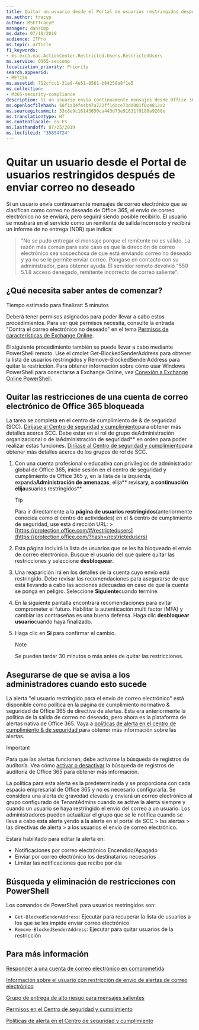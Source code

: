 ```yaml
---
title: Quitar un usuario desde el Portal de usuarios restringidos después de enviar correo no deseado
ms.author: tracyp
author: MSFTTracyP
manager: dansimp
ms.date: 07/10/2019
audience: ITPro
ms.topic: article
f1_keywords:
- ms.exch.eac.ActionCenter.Restricted.Users.RestrictedUsers
ms.service: O365-seccomp
localization_priority: Priority
search.appverid:
- MET150
ms.assetid: 712cfcc1-31e8-4e51-8561-b64258a8f1e5
ms.collection:
- M365-security-compliance
description: Si un usuario envía continuamente mensajes desde Office 365 se clasifican como correo no deseado, se le bloqueará para que no pueda enviar más mensajes de correo electrónico.
ms.openlocfilehash: 56f1a34fe4b47a722ff1dace73dd001f0c4812a2
ms.sourcegitcommit: 33c8e9c16143650ca443d73e91631f9180a9268e
ms.translationtype: HT
ms.contentlocale: es-ES
ms.lasthandoff: 07/25/2019
ms.locfileid: "35854724"
---
```

# <a name="removing-a-user-from-the-restricted-users-portal-after-sending-spam-email"></a>Quitar un usuario desde el Portal de usuarios restringidos después de enviar correo no deseado

Si un usuario envía continuamente mensajes de correo electrónico que se clasifican como correo no deseado de Office 365, el envío de correo electrónico no se enviará, pero seguirá siendo posible recibirlo. El usuario se mostrará en el servicio como un remitente de salida incorrecto y recibirá un informe de no entrega (NDR) que indica:

> "No se pudo entregar el mensaje porque el remitente no es válido. La razón más común para este caso es que la dirección de correo electrónico sea sospechosa de que está enviando correo no deseado y ya no se le permite enviar correo.  Póngase en contacto con su administrador, para obtener ayuda. El servidor remoto devolvió "550 5.1.8 acceso denegado, remitente incorrecto de correo saliente".

## <a name="what-do-you-need-to-know-before-you-begin"></a>¿Qué necesita saber antes de comenzar?
<a name="sectionSection0"> </a>

Tiempo estimado para finalizar: 5 minutos
  
Deberá tener permisos asignados para poder llevar a cabo estos procedimientos. Para ver qué permisos necesita, consulte la entrada "Contra el correo electrónico no deseado" en el tema [Permisos de características de Exchange Online](http://technet.microsoft.com/library/15073ce1-0917-403b-8839-02a2ebc96e16.aspx).

El siguiente procedimiento también se puede llevar a cabo mediante PowerShell remoto. Use el cmdlet Get-BlockedSenderAddress para obtener la lista de usuarios restringidos y Remove-BlockedSenderAddress para quitar la restricción. Para obtener información sobre cómo usar Windows PowerShell para conectarse a Exchange Online, vea [Conexión a Exchange Online PowerShell](https://go.microsoft.com/fwlink/p/?linkid=396554).

## <a name="remove-restrictions-for-a-blocked-office-365-email-account"></a>Quitar las restricciones de una cuenta de correo electrónico de Office 365 bloqueada

La tarea se completa en el centro de cumplimiento de & de seguridad (SCC). [Diríjase al Centro de seguridad y cumplimiento](go-to-the-securitycompliance-center.md)para obtener más detalles acerca SCC. Debe estar en el rol de grupo deAdministración organizacional o de laAdministración de seguridad** en orden para poder realizar estas funciones. [Diríjase al Centro de seguridad y cumplimiento](permissions-in-the-security-and-compliance-center.md)para obtener más detalles acerca de los grupos de rol de SCC.

1. Con una cuenta profesional o educativa con privilegios de administrador global de Office 365, inicie sesión en el centro de seguridad y cumplimiento de Office 365 y, en la lista de la izquierda, expanda**Administración de amenazas**, elija** revisar**y, a continuación elija**usuarios restringidos**.
    
    > [!TIP]
    > Para ir directamente a la **página de usuarios restringidos**(anteriormente conocida como el centro de actividades) en el &amp; centro de cumplimiento de seguridad, use esta dirección URL: > [https://protection.office.com/#/restrictedusers](https://protection.office.com/?hash=/restrictedusers)

2. Esta página incluirá la lista de usuarios que se les ha bloqueado el envío de correo electrónico.  Busque el usuario del que quiere quitar las restricciones y seleccione **desbloquear**.

3. Una reaparición irá en los detalles de la cuenta cuyo envío está restringido. Debe revisar las recomendaciones para asegurarse de que está llevando a cabo las acciones adecuadas en caso de que la cuenta se ponga en peligro. Seleccione **Siguiente**cuando termine.

4. En la siguiente pantalla encontrará recomendaciones para evitar comprometer el futuro. Habilitar la autenticación multi factor (MFA) y cambiar las contraseñas es una buena defensa. Haga clic **desbloquear usuario**cuando haya finalizado.

5. Haga clic en **Sí** para confirmar el cambio.

    > [!NOTE]
    > Se pueden tardar 30 minutos o más antes de quitar las restricciones. 

## <a name="making-sure-admins-are-alerted-when-this-happens"></a>Asegurarse de que se avisa a los administradores cuando esto sucede

La alerta "el usuario restringido para el envío de correo electrónico" está disponible como política en la página de cumplimiento normativo & seguridad de Office 365 de directiva de alertas. Esta era anteriormente la política de la salida de correo no deseado, pero ahora es la plataforma de alertas nativa de Office 365. Vaya a [políticas de alerta en el centro de cumplimiento & de seguridad ](alert-policies.md)para obtener más información sobre las alertas.

> [!IMPORTANT]
> Para que las alertas funcionen, debe activarse la búsqueda de registros de auditoría. Vea cómo [activar o desactivar](turn-audit-log-search-on-or-off.md) la búsqueda de registros de auditoría de Office 365 para obtener más información.

La política para esta alerta es la predeterminada y se proporciona con cada espacio empresarial de Office 365 y no es necesario configurarla. Se considera una alerta de gravedad elevada y enviará un correo electrónico al grupo configurado de TenantAdmins cuando se active la alerta siempre y cuando un usuario se haya restringido el envío del correo a un usuario. Los administradores pueden actualizar el grupo que se le notifica cuando se lleva a cabo esta alerta yendo a la alerta en el portal de SCC > las alertas > las directivas de alerta > a los usuarios el envío de correo electrónico.

Estará habilitado para editar la alerta en:
- Notificaciones por correo electrónico Encendido/Apagado
- Enviar por correo electrónico los destinatarios necesarios
- Limitar las notificaciones que recibe por día

## <a name="checking-for-and-removing-restrictions-using-powershell"></a>Búsqueda y eliminación de restricciones con PowerShell
Los comandos de PowerShell para usuarios restringidos son:
- `Get-BlockedSenderAddress`: Ejecutar para recuperar la lista de usuarios a los que se les impide enviar correo electrónico
- `Remove-BlockedSenderAddress`: Ejecutar para quitar usuarios de la restricción

## <a name="for-more-information"></a>Para más información

[Responder a una cuenta de correo electrónico en comprometida](responding-to-a-compromised-email-account.md)


  [Información sobre el usuario con restricción de envío de alertas de correo electrónico](https://docs.microsoft.com/es-ES/office365/securitycompliance/alert-policies)

[Grupo de entrega de alto riesgo para mensajes salientes](high-risk-delivery-pool-for-outbound-messages.md)

[Permisos en el Centro de seguridad y cumplimiento](permissions-in-the-security-and-compliance-center.md)


  [Políticas de alerta en el Centro de seguridad y cumplimiento](https://docs.microsoft.com/es-ES/office365/securitycompliance/alert-policies)
